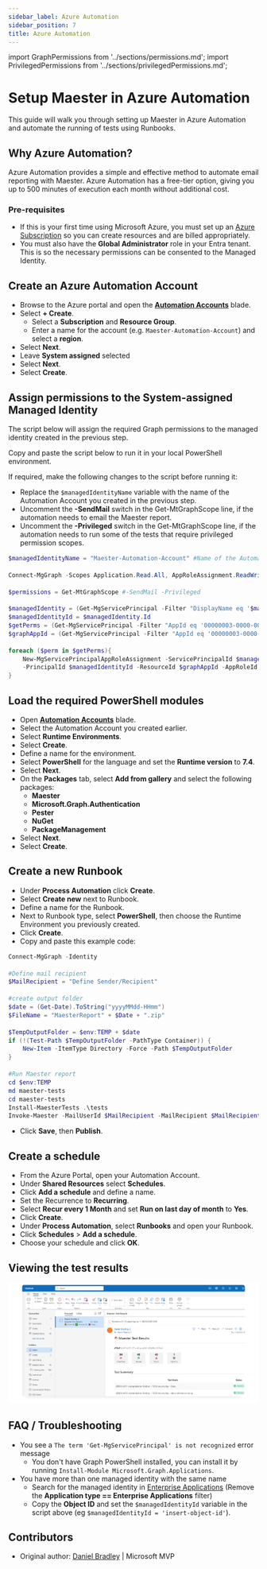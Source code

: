 ```yaml
---
sidebar_label: Azure Automation
sidebar_position: 7
title: Azure Automation
---
```

import GraphPermissions from '../sections/permissions.md';
import PrivilegedPermissions from '../sections/privilegedPermissions.md';

# <IIcon icon="devicon:azure" height="48" /> Setup Maester in Azure Automation

This guide will walk you through setting up Maester in Azure Automation and automate the running of tests using Runbooks.

## Why Azure Automation?

Azure Automation provides a simple and effective method to automate email reporting with Maester. Azure Automation has a free-tier option, giving you up to 500 minutes of execution each month without additional cost.

### Pre-requisites

- If this is your first time using Microsoft Azure, you must set up an [Azure Subscription](https://learn.microsoft.com/azure/cost-management-billing/manage/create-subscription) so you can create resources and are billed appropriately.
- You must also have the **Global Administrator** role in your Entra tenant. This is so the necessary permissions can be consented to the Managed Identity.

## Create an Azure Automation Account

- Browse to the Azure portal and open the **[Automation Accounts](https://portal.azure.com/#browse/Microsoft.Automation%2FAutomationAccounts)** blade.
- Select **+ Create**.
  - Select a **Subscription** and **Resource Group**.
  - Enter a name for the account (e.g. `Maester-Automation-Account`) and select a **region**.
- Select **Next**.
- Leave **System assigned** selected
- Select **Next**.
- Select **Create**.

## Assign permissions to the System-assigned Managed Identity

The script below will assign the required Graph permissions to the managed identity created in the previous step.

Copy and paste the script below to run it in your local PowerShell environment.

If required, make the following changes to the script before running it:

- Replace the `$managedIdentityName` variable with the name of the Automation Account you created in the previous step.
- Uncomment the **-SendMail** switch in the Get-MtGraphScope line, if the automation needs to email the Maester report.
- Uncomment the **-Privileged** switch in the Get-MtGraphScope line, if the automation needs to run some of the tests that require privileged permission scopes.

```powershell
$managedIdentityName = "Maester-Automation-Account" #Name of the Automation Account created in the previous step

Connect-MgGraph -Scopes Application.Read.All, AppRoleAssignment.ReadWrite.All

$permissions = Get-MtGraphScope #-SendMail -Privileged

$managedIdentity = (Get-MgServicePrincipal -Filter "DisplayName eq '$managedIdentityName'")
$managedIdentityId = $managedIdentity.Id
$getPerms = (Get-MgServicePrincipal -Filter "AppId eq '00000003-0000-0000-c000-000000000000'").AppRoles | Where {$_.Value -in $permissions}
$graphAppId = (Get-MgServicePrincipal -Filter "AppId eq '00000003-0000-0000-c000-000000000000'").Id

foreach ($perm in $getPerms){
    New-MgServicePrincipalAppRoleAssignment -ServicePrincipalId $managedIdentityId `
    -PrincipalId $managedIdentityId -ResourceId $graphAppId -AppRoleId $perm.id
}
```

## Load the required PowerShell modules

- Open **[Automation Accounts](https://portal.azure.com/#browse/Microsoft.Automation%2FAutomationAccounts)** blade.
- Select the Automation Account you created earlier.
- Select **Runtime Environments**.
- Select **Create**.
- Define a name for the environment.
- Select **PowerShell** for the language and set the **Runtime version** to **7.4**.
- Select **Next**.
- On the **Packages** tab, select **Add from gallery** and select the following packages:
  - **Maester**
  - **Microsoft.Graph.Authentication**
  - **Pester**
  - **NuGet**
  - **PackageManagement**
- Select **Next**.
- Select **Create**.

## Create a new Runbook

- Under **Process Automation** click **Create**.
- Select **Create new** next to Runbook.
- Define a name for the Runbook.
- Next to Runbook type, select **PowerShell**, then choose the Runtime Environment you previously created.
- Click **Create**.
- Copy and paste this example code:

```PowerShell
Connect-MgGraph -Identity

#Define mail recipient
$MailRecipient = "Define Sender/Recipient"

#create output folder
$date = (Get-Date).ToString("yyyyMMdd-HHmm")
$FileName = "MaesterReport" + $Date + ".zip"

$TempOutputFolder = $env:TEMP + $date
if (!(Test-Path $TempOutputFolder -PathType Container)) {
    New-Item -ItemType Directory -Force -Path $TempOutputFolder
}

#Run Maester report
cd $env:TEMP
md maester-tests
cd maester-tests
Install-MaesterTests .\tests
Invoke-Maester -MailUserId $MailRecipient -MailRecipient $MailRecipient -OutputFolder $TempOutputFolder
```

- Click **Save**, then **Publish**.

## Create a schedule

- From the Azure Portal, open your Automation Account.
- Under **Shared Resources** select **Schedules**.
- Click **Add a schedule** and define a name.
- Set the Recurrence to **Recurring**.
- Select **Recur every 1 Month** and set **Run on last day of month** to **Yes**.
- Click **Create**.
- Under **Process Automation**, select **Runbooks** and open your Runbook.
- Click **Schedules** > **Add a schedule**.
- Choose your schedule and click **OK**.

## Viewing the test results

![Screenshot of the Maester report email](assets/azureautomation-test-result.png)

## FAQ / Troubleshooting

- You see a `The term 'Get-MgServicePrincipal' is not recognized` error message
  - You don't have Graph PowerShell installed, you can install it by running `Install-Module Microsoft.Graph.Applications`.
- You have more than one managed identity with the same name
  - Search for the managed identity in [Enterprise Applications](https://entra.microsoft.com/#view/Microsoft_AAD_IAM/StartboardApplicationsMenuBlade/~/AppAppsPreview) (Remove the **Application type == Enterprise Applications** filter)
  - Copy the **Object ID** and set the `$managedIdentityId` variable in the script above (eg `$managedIdentityId = 'insert-object-id'`).

## Contributors

- Original author: [Daniel Bradley](https://www.linkedin.com/in/danielbradley2/) | Microsoft MVP
